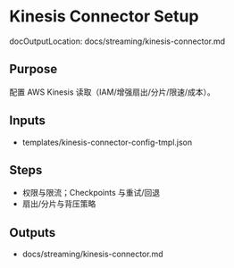 # Kinesis Connector Setup

docOutputLocation: docs/streaming/kinesis-connector.md

## Purpose

配置 AWS Kinesis 读取（IAM/增强扇出/分片/限速/成本）。

## Inputs

- templates/kinesis-connector-config-tmpl.json

## Steps

- 权限与限流；Checkpoints 与重试/回退
- 扇出/分片与背压策略

## Outputs

- docs/streaming/kinesis-connector.md
